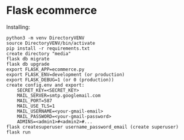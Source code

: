 # Flask ecommerce

Installing:

    python3 -m venv DirectoryVENV
    source DirectoryVENV/bin/activate
    pip install -r requirements.txt
    create directory "media"
    flask db migrate
    flask db upgrade
    export FLASK_APP=ecommerce.py
    export FLASK_ENV=development (or production)
    export FLASK_DEBUG=1 (or 0 (production))
    create config.env and export:
        SECRET_KEY=<SECRET_KEY>
        MAIL_SERVER=smtp.googlemail.com
        MAIL_PORT=587
        MAIL_USE_TLS=1
        MAIL_USERNAME=<your-gmail-email>
        MAIL_PASSWORD=<your-gmail-password>
        ADMINS=<admin1>#<admin2>#...
    flask createsuperuser username_password_email (create superuser)
    flask run
